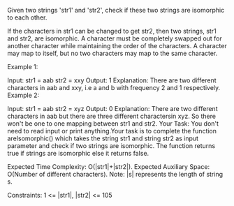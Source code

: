 Given two strings 'str1' and 'str2', check if these two strings are isomorphic to each other.

If the characters in str1 can be changed to get str2, then two strings, str1 and str2, are isomorphic. A character must be completely swapped out for another character while maintaining the order of the characters. A character may map to itself, but no two characters may map to the same character.

Example 1:

Input:
str1 = aab
str2 = xxy
Output: 
1
Explanation: 
There are two different characters in aab and xxy, i.e a and b with frequency 2 and 1 respectively.
Example 2:

Input:
str1 = aab
str2 = xyz
Output: 
0
Explanation: 
There are two different characters in aab but there are three different charactersin xyz. So there won't be one to one mapping between str1 and str2.
Your Task:
You don't need to read input or print anything.Your task is to complete the function areIsomorphic() which takes the string str1 and string str2 as input parameter and  check if two strings are isomorphic. The function returns true if strings are isomorphic else it returns false.

Expected Time Complexity: O(|str1|+|str2|).
Expected Auxiliary Space: O(Number of different characters).
Note: |s| represents the length of string s.

Constraints:
1 <= |str1|, |str2| <= 105

